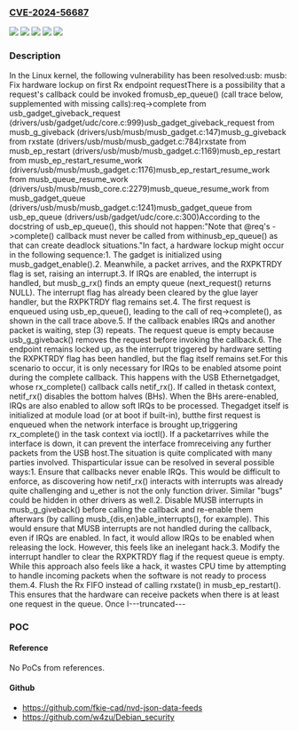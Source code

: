 ### [CVE-2024-56687](https://cve.mitre.org/cgi-bin/cvename.cgi?name=CVE-2024-56687)
![](https://img.shields.io/static/v1?label=Product&message=Linux&color=blue)
![](https://img.shields.io/static/v1?label=Version&message=&color=brightgreen)
![](https://img.shields.io/static/v1?label=Version&message=5.18%20&color=brightgreen)
![](https://img.shields.io/static/v1?label=Version&message=baebdf48c360080710f80699eea3affbb13d6c65%20&color=brightgreen)
![](https://img.shields.io/static/v1?label=Vulnerability&message=n%2Fa&color=blue)

### Description

In the Linux kernel, the following vulnerability has been resolved:usb: musb: Fix hardware lockup on first Rx endpoint requestThere is a possibility that a request's callback could be invoked fromusb_ep_queue() (call trace below, supplemented with missing calls):req->complete from usb_gadget_giveback_request	(drivers/usb/gadget/udc/core.c:999)usb_gadget_giveback_request from musb_g_giveback	(drivers/usb/musb/musb_gadget.c:147)musb_g_giveback from rxstate	(drivers/usb/musb/musb_gadget.c:784)rxstate from musb_ep_restart	(drivers/usb/musb/musb_gadget.c:1169)musb_ep_restart from musb_ep_restart_resume_work	(drivers/usb/musb/musb_gadget.c:1176)musb_ep_restart_resume_work from musb_queue_resume_work	(drivers/usb/musb/musb_core.c:2279)musb_queue_resume_work from musb_gadget_queue	(drivers/usb/musb/musb_gadget.c:1241)musb_gadget_queue from usb_ep_queue	(drivers/usb/gadget/udc/core.c:300)According to the docstring of usb_ep_queue(), this should not happen:"Note that @req's ->complete() callback must never be called from withinusb_ep_queue() as that can create deadlock situations."In fact, a hardware lockup might occur in the following sequence:1. The gadget is initialized using musb_gadget_enable().2. Meanwhile, a packet arrives, and the RXPKTRDY flag is set, raising an   interrupt.3. If IRQs are enabled, the interrupt is handled, but musb_g_rx() finds an   empty queue (next_request() returns NULL). The interrupt flag has   already been cleared by the glue layer handler, but the RXPKTRDY flag   remains set.4. The first request is enqueued using usb_ep_queue(), leading to the call   of req->complete(), as shown in the call trace above.5. If the callback enables IRQs and another packet is waiting, step (3)   repeats. The request queue is empty because usb_g_giveback() removes the   request before invoking the callback.6. The endpoint remains locked up, as the interrupt triggered by hardware   setting the RXPKTRDY flag has been handled, but the flag itself remains   set.For this scenario to occur, it is only necessary for IRQs to be enabled atsome point during the complete callback. This happens with the USB Ethernetgadget, whose rx_complete() callback calls netif_rx(). If called in thetask context, netif_rx() disables the bottom halves (BHs). When the BHs arere-enabled, IRQs are also enabled to allow soft IRQs to be processed. Thegadget itself is initialized at module load (or at boot if built-in), butthe first request is enqueued when the network interface is brought up,triggering rx_complete() in the task context via ioctl(). If a packetarrives while the interface is down, it can prevent the interface fromreceiving any further packets from the USB host.The situation is quite complicated with many parties involved. Thisparticular issue can be resolved in several possible ways:1. Ensure that callbacks never enable IRQs. This would be difficult to   enforce, as discovering how netif_rx() interacts with interrupts was   already quite challenging and u_ether is not the only function driver.   Similar "bugs" could be hidden in other drivers as well.2. Disable MUSB interrupts in musb_g_giveback() before calling the callback   and re-enable them afterwars (by calling musb_{dis,en}able_interrupts(),   for example). This would ensure that MUSB interrupts are not handled   during the callback, even if IRQs are enabled. In fact, it would allow   IRQs to be enabled when releasing the lock. However, this feels like an   inelegant hack.3. Modify the interrupt handler to clear the RXPKTRDY flag if the request   queue is empty. While this approach also feels like a hack, it wastes   CPU time by attempting to handle incoming packets when the software is   not ready to process them.4. Flush the Rx FIFO instead of calling rxstate() in musb_ep_restart().   This ensures that the hardware can receive packets when there is at   least one request in the queue. Once I---truncated---

### POC

#### Reference
No PoCs from references.

#### Github
- https://github.com/fkie-cad/nvd-json-data-feeds
- https://github.com/w4zu/Debian_security

